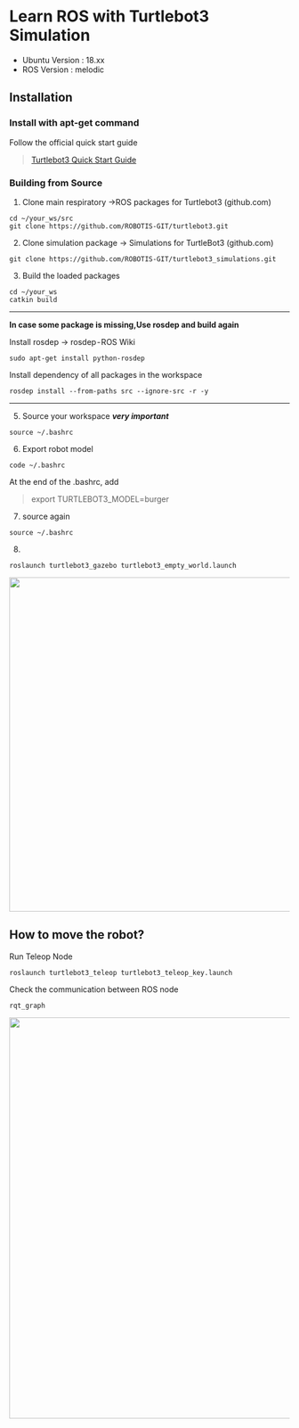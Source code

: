 # Learn ROS with Turtlebot3 Simulation
* Ubuntu Version : 18.xx
* ROS Version : melodic
## Installation
### Install with apt-get command
Follow the official quick start guide 

>[Turtlebot3 Quick Start Guide](https://emanual.robotis.com/docs/en/platform/turtlebot3/quick-start/)

### Building from Source
1. Clone main respiratory →ROS packages for Turtlebot3 (github.com)
```
cd ~/your_ws/src
git clone https://github.com/ROBOTIS-GIT/turtlebot3.git
```
2. Clone simulation package → Simulations for TurtleBot3 (github.com)
```
git clone https://github.com/ROBOTIS-GIT/turtlebot3_simulations.git
```
3. Build the loaded packages
```
cd ~/your_ws
catkin build
```



***
**In case some package is missing,Use rosdep and build again**


Install rosdep → rosdep - ROS Wiki

```
sudo apt-get install python-rosdep
```
Install dependency of all packages in the workspace
```
rosdep install --from-paths src --ignore-src -r -y
```

***

5. Source your workspace ***very important***
```
source ~/.bashrc
```

6. Export robot model
```
code ~/.bashrc
```
At the end of the .bashrc, add
>export TURTLEBOT3_MODEL=burger

7. source again
```
source ~/.bashrc
```

8.
```
roslaunch turtlebot3_gazebo turtlebot3_empty_world.launch
```

<p align="center">
<img  src="https://user-images.githubusercontent.com/86387081/123275201-16605500-d53f-11eb-8d82-794475e67cc1.png" width="600" height="600"  />
</p>

## How to move the robot?
Run Teleop Node
```
roslaunch turtlebot3_teleop turtlebot3_teleop_key.launch
```
Check the communication between ROS node
```
rqt_graph
```

<p align="center">
<img src="https://user-images.githubusercontent.com/86387081/123276239-f41b0700-d53f-11eb-936c-c93ca759ef30.png" width="720" height="720" />
</p>
